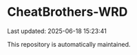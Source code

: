# CheatBrothers-WRD

Last updated: 2025-06-18 15:23:41

This repository is automatically maintained.
